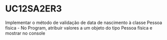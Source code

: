 # UC12SA2ER3
Implementar o método de validação de data de nascimento à classe Pessoa física - No Program, atribuir valores a um objeto do tipo Pessoa física e mostrar no console
